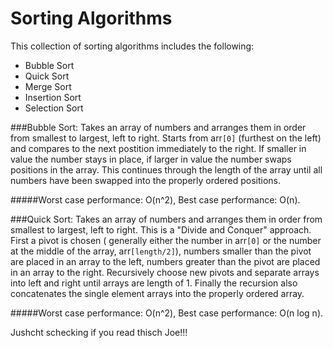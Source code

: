 # Sorting Algorithms

This collection of sorting algorithms includes the following:
  * Bubble Sort
  * Quick Sort
  * Merge Sort
  * Insertion Sort
  * Selection Sort

###Bubble Sort:
Takes an array of numbers and arranges them in order from smallest to largest, left to right. Starts from arr`[0]` (furthest on the left) and compares to the next postition immediately to the right. If smaller in value the number stays in place, if larger in value the number swaps positions in the array. This continues through the length of the array until all numbers have been swapped into the properly ordered positions.


#####Worst case performance: O(n^2), Best case performance: O(n).


###Quick Sort:
Takes an array of numbers and arranges them in order from smallest to largest, left to right. This is a "Divide and Conquer" approach. First a pivot is chosen ( generally either the number in arr`[0]` or the number at the middle of the array, arr`[length/2]`), numbers smaller than the pivot are placed in an array to the left, numbers greater than the pivot are placed in an array to the right. Recursively choose new pivots and separate arrays into left and right until arrays are length of 1. Finally the recursion also concatenates the single element arrays into the properly ordered array.


#####Worst case performance: O(n^2), Best case performance: O(n log n).




  Jushcht schecking if you read thisch Joe!!!
